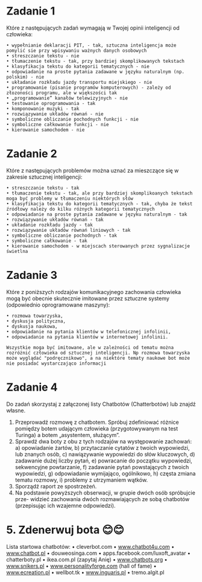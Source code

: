 # Zadanie 1
  Które z następujących zadań wymagają w Twojej opinii inteligencji od człowieka:
  
    • wypełnianie deklaracji PIT, - tak, sztuczna inteligencja może pomylić sie przy wpisywaniu ważnych danych osobowych
    • streszczanie tekstu - nie
    • tłumaczenie tekstu - tak, przy bardziej skomplikowanych tekstach
    • klasyfikacja tekstu do kategorii tematycznych - nie
    • odpowiadanie na proste pytania zadawane w języku naturalnym (np. polskim) - nie
    • układanie rozkładu jazdy transportu miejskiego - nie
    • programowanie (pisanie programów komputerowych) - zależy od złozoności programu, ale w większości tak
    • „programowanie” kanałów telewizyjnych - nie
    • testowanie oprogramowania - tak
    • komponowanie muzyki - tak
    • rozwiązywanie układów równań - nie
    • symboliczne obliczanie pochodnych funkcji - nie
    • symboliczne całkowanie funkcji - nie
    • kierowanie samochodem - nie
# Zadanie 2
  Które z następujących problemów można uznać za mieszczące się w zakresie sztucznej
  inteligencji:
  
    • streszczanie tekstu - tak
    • tłumaczenie tekstu - tak, ale przy bardziej skomplikoanych tekstach moga być problemy w tłumaczeniu niektórych słów
    • klasyfikacja tekstu do kategorii tematycznych - tak, chyba że tekst źródłowy należy do kilku różnych kategorii tematycznych
    • odpowiadanie na proste pytania zadawane w języku naturalnym - tak
    • rozwiązywanie układów równań - tak
    • układanie rozkładu jazdy - tak
    • rozwiązywanie układów równań liniowych - tak
    • symboliczne obliczanie pochodnych - tak
    • symboliczne całkowanie - tak
    • kierowanie samochodem - w miejscach sterowanych przez sygnalizacje świetlna
# Zadanie 3
  Które z poniższych rodzajów komunikacyjnego zachowania człowieka mogą być
  obecnie skutecznie imitowane przez sztuczne systemy (odpowiednio oprogramowane
  maszyny):
  
    • rozmowa towarzyska,
    • dyskusja polityczna,
    • dyskusja naukowa,
    • odpowiadanie na pytania klientów w telefonicznej infolinii,
    • odpowiadanie na pytania klientów w internetowej infolinii.

    Wszystkie moga być imitowane, ale w zależności od tematu można rozróżnić człowieka od sztucznej inteligencji. Np rozmowa towarzyska może wyglądać "podręcznikowo", a na niektóre tematy naukowe bot może nie posiadać wystarczająco informacji
    
# Zadanie 4
Do zadań skorzystaj z załączonej listy Chatbotów (Chatterbotów) lub znajdź własne.
1. Przeprowadź rozmowę z chatbotem. Spróbuj zdefiniować różnice pomiędzy
botem udającym człowieka (przygotowywanym na test Turinga) a botem
„asystentem, służącym”.
2. Sprawdź dwa boty z obu z tych rodzajów na występowanie zachowań:
a) opowiadanie żartów,
b) przytaczanie cytatów z twoich wypowiedzi, lub znanych osób,
c) nawiązywanie wypowiedzi do słów kluczowych,
d) zadawanie dużej liczby pytań,
e) powracanie do początku wypowiedzi, sekwencyjne powtarzanie,
f) zadawanie pytań powstających z twoich wypowiedzi,
g) odpowiadanie wymijająco, ogólnikowo,
h) częsta zmiana tematu rozmowy,
i) problemy z utrzymaniem wątków.
4. Sporządź raport ze spostrzeżeń.
5. Na podstawie powyższych obserwacji, w grupie dwóch osób spróbujcie prze-
widzieć zachowania dwóch rozmawiających ze sobą chatbotów (przepisując ich
wzajemne odpowiedzi).
# 5. Zdenerwuj bota 😊😊
Lista startowa chatbotów:
• cleverbot.com
• www.chatbot4u.com
• www.chatbot.pl
• douweosinga.com
• apps.facebook.com/luxoft_avatar
• chatterboty.pl
• ikea.com.pl (zapytaj Anię)
• www.chatbots.org
• www.snikers.pl
• www.personalityforge.com (hall of fame)
• www.ecreation.pl
• wellbot.tk
• www.inguaris.pl
• tremo.algit.pl
